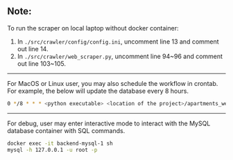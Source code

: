 ## Note:
To run the scraper on local laptop without docker container:
1. In `./src/crawler/config/config.ini`, uncomment line 13 and comment out line 14.
2. In `./src/crawler/web_scraper.py`, uncomment line 94~96 and comment out line 103~105.
---
For MacOS or Linux user, you may also schedule the workflow in crontab. For example, the below will update the database every 8 hours. <br>
```bash
0 */8 * * * <python executable> <location of the project>/apartments_web_scraper/src/crawler/web_scraper.py
```
---
For debug, user may enter interactive mode to interact with the MySQL database container with SQL commands.
```bash
docker exec -it backend-mysql-1 sh
mysql -h 127.0.0.1 -u root -p
```